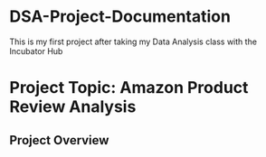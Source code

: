 # DSA-Project-Documentation
This is my first project after taking my Data Analysis class with the Incubator Hub

# Project Topic: Amazon Product Review Analysis

## Project Overview
